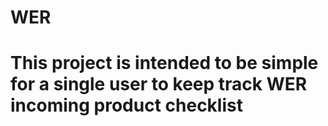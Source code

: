 # WER
# This project is intended to be simple for a single user to keep track WER incoming product checklist
